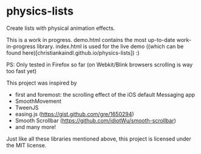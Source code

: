 # physics-lists
Create lists with physical animation effects.

This is a work in progress. demo.html contains the most up-to-date work-in-progress library. index.html is used for the live demo ((which can be found here)[christiankaindl.github.io/physics-lists]) :)

PS: Only tested in Firefox so far (on Webkit/Blink browsers scrolling is way too fast yet)

This project was inspired by
- first and foremost: the scrolling effect of the iOS default Messaging app
- SmoothMovement
- TweenJS
- easing.js (https://gist.github.com/gre/1650294)
- Smooth Scrollbar (https://github.com/idiotWu/smooth-scrollbar)
- and many more!

Just like all these libraries mentioned above, this project is licensed under the MIT license.
